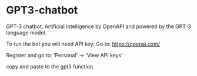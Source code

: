 # GPT3-chatbot
GPT-3 chatbot, Artificial Intelligence by OpenAPI and powered by the GPT-3 language model.

To run the bot you will need API key:
Go to: https://openai.com/

Register and go to: 
'Personal' -> 'View API keys'

copy and paste to the gpt3 function.

